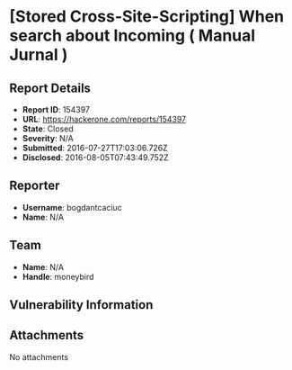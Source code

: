 # [Stored Cross-Site-Scripting] When search about Incoming ( Manual Jurnal )

## Report Details
- **Report ID**: 154397
- **URL**: https://hackerone.com/reports/154397
- **State**: Closed
- **Severity**: N/A
- **Submitted**: 2016-07-27T17:03:06.726Z
- **Disclosed**: 2016-08-05T07:43:49.752Z

## Reporter
- **Username**: bogdantcaciuc
- **Name**: N/A

## Team
- **Name**: N/A
- **Handle**: moneybird

## Vulnerability Information


## Attachments
No attachments
